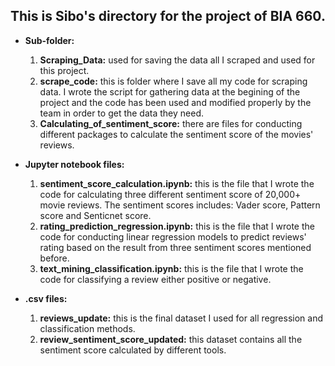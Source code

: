 ## This is Sibo's directory for the project of BIA 660.
- **Sub-folder:**
  1. **Scraping_Data:** used for saving the data all I scraped and used for this project.
  2. **scrape_code:** this is folder where I save all my code for scraping data. I wrote the script for gathering data at the begining of the project and the code has been used and modified properly by the team in order to get the data they need. 
  3. **Calculating_of_sentiment_score:** there are files for conducting different packages to calculate the sentiment score of the movies' reviews.

- **Jupyter notebook files:**
  1. **sentiment_score_calculation.ipynb:** this is the file that I wrote the code for calculating three different sentiment score of 20,000+ movie reviews. The sentiment scores includes: Vader score, Pattern score and Senticnet score.
  2. **rating_prediction_regression.ipynb:** this is the file that I wrote the code for conducting linear regression models to predict reviews' rating based on the result from three sentiment scores mentioned before.
  3. **text_mining_classification.ipynb:** this is the file that I wrote the code for classifying a review either positive or negative.
  
- **.csv files:**
  1. **reviews_update:** this is the final dataset I used for all regression and classification methods.
  2. **review_sentiment_score_updated:** this dataset contains all the sentiment score calculated by different tools.
